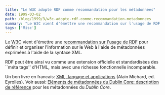 ```yaml
---
title: "Le W3C adopte RDF comme recommandation pour les métadonnées"
date: 1999-03-02
path: /blog/1999/3/w3c-adopte-rdf-comme-recommandation-metadonnees
summary: "Le W3C vient d'émettre une recommandation sur l'usage de RDF pour définir et organiser l'information sur le Web à l'aide de métadonnées exprimées à l'aide de la syntaxe XML."
tags: ['Misc']
---
```


<P>
Le <A HREF="http://www.w3.org/">W3C</A> vient d'émettre une
<A HREF="http://www.w3.org/Press/1999/RDF-REC">recommandation sur
l'usage de RDF</A> pour définir et organiser l'information sur le
Web à l'aide de métadonnées exprimées à l'aide de la syntaxe
XML.
</P>

<P>
RDF peut être ainsi vu comme une extension officielle et standardisées
des ``méta tags'' d'HTML, mais avec une richesse fonctionnelle incomparable.
</P>

<P>
Un bon livre en francais: <A HREF="http://www.eyrolles.com/Afficher_Detail_Livre.asp?Barcode=9782212090529&amp;ID=132350">XML,
langage et applications</A> (Alain Michard, ed. Eyrolles). Voir aussi: <A HREF="http://www-rocq.inria.fr/~vercoust/METADATA/DC-french.html">Eléments
de métadonnées du Dublin Core: description de référence</A> pour les
métadonnées du <EM>Dublin Core</EM>.
</P>


